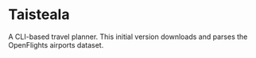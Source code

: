 # Taisteala

A CLI-based travel planner. This initial version downloads and parses the OpenFlights airports dataset.
